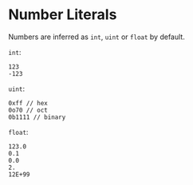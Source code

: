 # Number Literals

Numbers are inferred as `int`, `uint` or `float` by default.

`int`:

```uni
123
-123
```

`uint`:

```uni
0xff // hex
0o70 // oct
0b1111 // binary
```

`float`:

```uni
123.0
0.1
0.0
2.
12E+99
```
